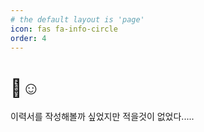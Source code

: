 ```yaml
---
# the default layout is 'page'
icon: fas fa-info-circle
order: 4
---
```


# 👋☺️

[//]: # (_tabs/about.md)

이력서를 작성해볼까 싶었지만 적을것이 없었다.....
